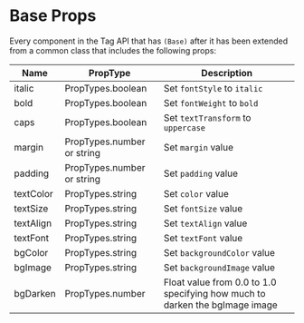 <a name="base-props"></a>

# Base Props

Every component in the Tag API that has `(Base)` after it has been extended from a common class that includes the following props:

| Name      | PropType                   | Description                                                                 |
| --------- | -------------------------- | --------------------------------------------------------------------------- |
| italic    | PropTypes.boolean          | Set `fontStyle` to `italic`                                                 |
| bold      | PropTypes.boolean          | Set `fontWeight` to `bold`                                                  |
| caps      | PropTypes.boolean          | Set `textTransform` to `uppercase`                                          |
| margin    | PropTypes.number or string | Set `margin` value                                                          |
| padding   | PropTypes.number or string | Set `padding` value                                                         |
| textColor | PropTypes.string           | Set `color` value                                                           |
| textSize  | PropTypes.string           | Set `fontSize` value                                                        |
| textAlign | PropTypes.string           | Set `textAlign` value                                                       |
| textFont  | PropTypes.string           | Set `textFont` value                                                        |
| bgColor   | PropTypes.string           | Set `backgroundColor` value                                                 |
| bgImage   | PropTypes.string           | Set `backgroundImage` value                                                 |
| bgDarken  | PropTypes.number           | Float value from 0.0 to 1.0 specifying how much to darken the bgImage image |
